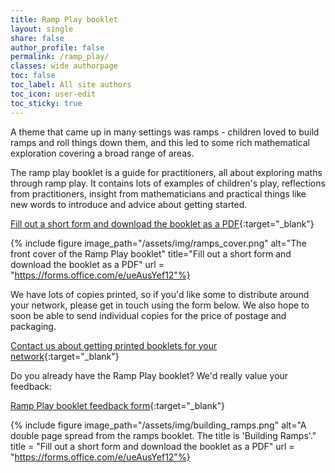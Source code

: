 ```yaml
---
title: Ramp Play booklet
layout: single
share: false
author_profile: false
permalink: /ramp_play/
classes: wide authorpage
toc: false
toc_label: All site authors
toc_icon: user-edit
toc_sticky: true
---
```


A theme that came up in many settings was ramps - children loved to build ramps and roll things down them, and this led to some rich mathematical exploration covering a broad range of areas. 

The ramp play booklet is a guide for practitioners, all about exploring maths through ramp play. It contains lots of examples of children's play, reflections from practitioners, insight from mathematicians and practical things like new words to introduce and advice about getting started. 

[Fill out a short form and download the booklet as a PDF](https://forms.office.com/e/ueAusYef12){:target="_blank"}

{% include figure image_path="/assets/img/ramps_cover.png" alt="The front cover of the Ramp Play booklet" title="Fill out a short form and download the booklet as a PDF" url = "https://forms.office.com/e/ueAusYef12"%}

We have lots of copies printed, so if you'd like some to distribute around your network, please get in touch using the form below. We also hope to soon be able to send individual copies for the price of postage and packaging.

[Contact us about getting printed booklets for your network](https://forms.office.com/Pages/ResponsePage.aspx?id=i9hQcmhLKUW-RNWaLYpvlPDEhkwUqaNMixPXeJmcrLVUMUlRVlVWSVBUWTI3V0hHVDVHMlA4SzE5VC4u){:target="_blank"}

Do you already have the Ramp Play booklet? We'd really value your feedback:

[Ramp Play booklet feedback form](https://forms.office.com/Pages/ResponsePage.aspx?id=i9hQcmhLKUW-RNWaLYpvlPDEhkwUqaNMixPXeJmcrLVUMU41VFFNQUxVMDQ1TVlPRlpGWkQzM0xVTC4u){:target="_blank"}

{% include figure image_path="/assets/img/building_ramps.png" alt="A double page spread from the ramps booklet. The title is 'Building Ramps'." title = "Fill out a short form and download the booklet as a PDF" url = "https://forms.office.com/e/ueAusYef12"%}


